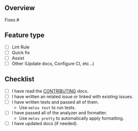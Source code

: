 ## Overview

<!-- Summarize what do you want add in this PR. -->

Fixes #<issue number>

## Feature type

<!-- Select which type of feature you want to add. -->

- [ ] Lint Rule
- [ ] Quick fix
- [ ] Assist
- [ ] Other (Update docs, Configure CI, etc...)

## Checklist

<!-- Please check all of the followings before submitting your PR -->

- [ ] I have read the [CONTRIBUTING](https://github.com/ronnnnn/nilts/blob/main/CONTRIBUTING.md) docs.
- [ ] I have written an related issue or linked with existing issues.
- [ ] I have written tests and passed all of them.
    - Use `melos test` to run tests.
- [ ] I have passed all of the analyzer and formatter.
    - Use `melos pretty` to automatically apply formatting.
- [ ] I have updated docs (if needed).
